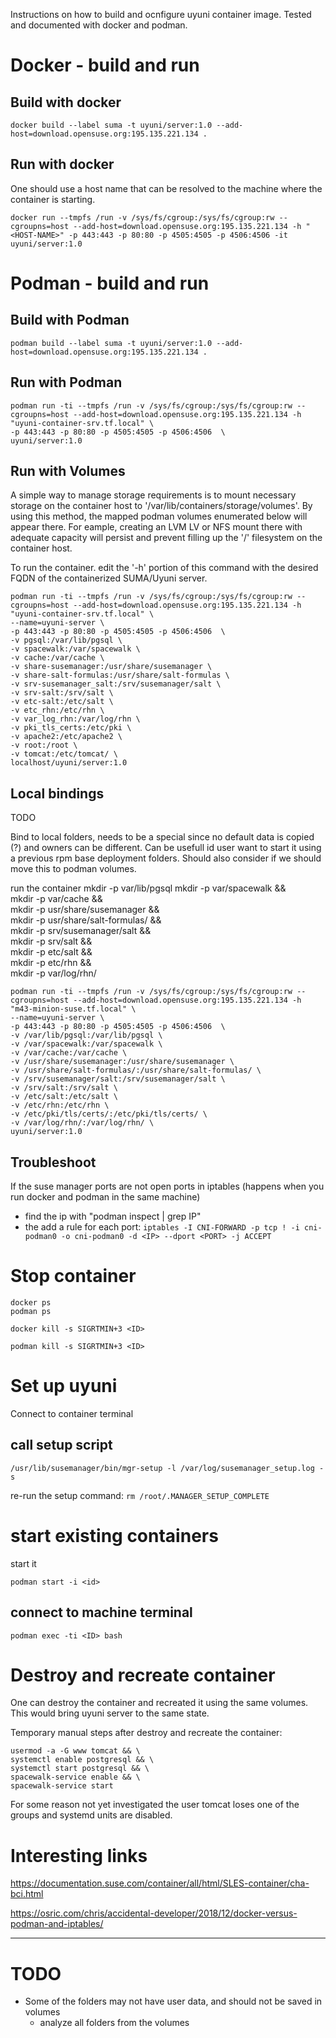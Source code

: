 Instructions on how to build and ocnfigure uyuni container image. Tested and documented with docker and podman.

# Docker - build and run

## Build with docker

```
docker build --label suma -t uyuni/server:1.0 --add-host=download.opensuse.org:195.135.221.134 .
```

## Run with docker

One should use a host name that can be resolved to the machine where the container is starting.

```
docker run --tmpfs /run -v /sys/fs/cgroup:/sys/fs/cgroup:rw --cgroupns=host --add-host=download.opensuse.org:195.135.221.134 -h "<HOST-NAME>" -p 443:443 -p 80:80 -p 4505:4505 -p 4506:4506 -it uyuni/server:1.0
```

# Podman - build and run

## Build with Podman

```
podman build --label suma -t uyuni/server:1.0 --add-host=download.opensuse.org:195.135.221.134 .
```

## Run with Podman

```
podman run -ti --tmpfs /run -v /sys/fs/cgroup:/sys/fs/cgroup:rw --cgroupns=host --add-host=download.opensuse.org:195.135.221.134 -h "uyuni-container-srv.tf.local" \
-p 443:443 -p 80:80 -p 4505:4505 -p 4506:4506  \
uyuni/server:1.0
```
## Run with Volumes

A simple way to manage storage requirements is to mount necessary storage on the container host to '/var/lib/containers/storage/volumes'.  By using this method, the mapped podman volumes enumerated below will appear there.  For eample, creating an LVM LV or NFS mount there with adequate capacity will persist and prevent filling up the '/' filesystem on the container host.

To run the container. edit the '-h' portion of this command with the desired FQDN of the containerized SUMA/Uyuni server.

```
podman run -ti --tmpfs /run -v /sys/fs/cgroup:/sys/fs/cgroup:rw --cgroupns=host --add-host=download.opensuse.org:195.135.221.134 -h "uyuni-container-srv.tf.local" \
--name=uyuni-server \
-p 443:443 -p 80:80 -p 4505:4505 -p 4506:4506  \
-v pgsql:/var/lib/pgsql \
-v spacewalk:/var/spacewalk \
-v cache:/var/cache \
-v share-susemanager:/usr/share/susemanager \
-v share-salt-formulas:/usr/share/salt-formulas \
-v srv-susemanager_salt:/srv/susemanager/salt \
-v srv-salt:/srv/salt \
-v etc-salt:/etc/salt \
-v etc_rhn:/etc/rhn \
-v var_log_rhn:/var/log/rhn \
-v pki_tls_certs:/etc/pki \
-v apache2:/etc/apache2 \
-v root:/root \
-v tomcat:/etc/tomcat/ \
localhost/uyuni/server:1.0
```
## Local bindings

TODO

Bind to local folders, needs to be a special since no default data is copied (?) and owners can be different.
Can be usefull id user want to start it using a previous rpm base deployment folders.
Should also consider if we should move this to podman volumes.

run the container
mkdir -p var/lib/pgsql
mkdir -p var/spacewalk && \
mkdir -p var/cache && \
mkdir -p usr/share/susemanager && \
mkdir -p usr/share/salt-formulas/ && \
mkdir -p srv/susemanager/salt && \
mkdir -p srv/salt && \
mkdir -p etc/salt && \
mkdir -p etc/rhn && \
mkdir -p var/log/rhn/
```
podman run -ti --tmpfs /run -v /sys/fs/cgroup:/sys/fs/cgroup:rw --cgroupns=host --add-host=download.opensuse.org:195.135.221.134 -h "m43-minion-suse.tf.local" \
--name=uyuni-server \
-p 443:443 -p 80:80 -p 4505:4505 -p 4506:4506  \
-v /var/lib/pgsql:/var/lib/pgsql \
-v /var/spacewalk:/var/spacewalk \
-v /var/cache:/var/cache \
-v /usr/share/susemanager:/usr/share/susemanager \
-v /usr/share/salt-formulas/:/usr/share/salt-formulas/ \
-v /srv/susemanager/salt:/srv/susemanager/salt \
-v /srv/salt:/srv/salt \
-v /etc/salt:/etc/salt \
-v /etc/rhn:/etc/rhn \
-v /etc/pki/tls/certs/:/etc/pki/tls/certs/ \
-v /var/log/rhn/:/var/log/rhn/ \
uyuni/server:1.0
```

## Troubleshoot
If the suse manager ports are not open ports in iptables (happens when you run docker and podman in the same machine)
  - find the ip with "podman inspect <ID> | grep IP"
  - the add a rule for each port: `iptables -I CNI-FORWARD -p tcp ! -i cni-podman0 -o cni-podman0 -d <IP> --dport <PORT> -j ACCEPT`


# Stop container

```
docker ps
podman ps
```

```
docker kill -s SIGRTMIN+3 <ID>
```

```
podman kill -s SIGRTMIN+3 <ID>
```

# Set up uyuni

Connect to container terminal

## call setup script
```
/usr/lib/susemanager/bin/mgr-setup -l /var/log/susemanager_setup.log -s
```

re-run the setup command: `rm /root/.MANAGER_SETUP_COMPLETE`

# start existing containers
start it
```
podman start -i <id>
```
## connect to machine terminal

`podman exec -ti <ID> bash`

# Destroy and recreate container

One can destroy the container and recreated it using the same volumes.
This would bring uyuni server to the same state.

Temporary manual steps after destroy and recreate the container:
```
usermod -a -G www tomcat && \
systemctl enable postgresql && \
systemctl start postgresql && \
spacewalk-service enable && \
spacewalk-service start
```
For some reason not yet investigated the user tomcat loses one of the groups and systemd units are disabled.

# Interesting links

https://documentation.suse.com/container/all/html/SLES-container/cha-bci.html

https://osric.com/chris/accidental-developer/2018/12/docker-versus-podman-and-iptables/



---

# TODO

- Some of the folders may not have user data, and should not be saved in volumes
  - analyze all folders from the volumes
